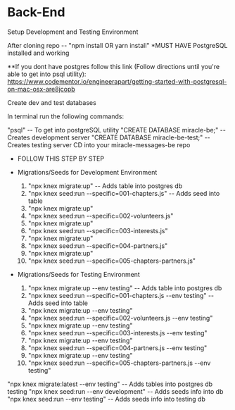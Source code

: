# Back-End
Setup Development and Testing Environment

After cloning repo --
"npm install OR yarn install"
*MUST HAVE PostgreSQL installed and working

**If you dont have postgres follow this link (Follow directions until you're able to get into psql utility): https://www.codementor.io/engineerapart/getting-started-with-postgresql-on-mac-osx-are8jcopb

Create dev and test databases

In terminal run the following commands:

"psql" -- To get into postgreSQL utility
"CREATE DATABASE miracle-be;" -- Creates development server
"CREATE DATABASE miracle-be-test;" -- Creates testing server
CD into your miracle-messages-be repo

- FOLLOW THIS STEP BY STEP
- Migrations/Seeds for Development Environment
  1. "npx knex migrate:up" -- Adds table into postgres db
  2. "npx knex seed:run --specific=001-chapters.js" -- Adds seed into table
  3. "npx knex migrate:up"
  4. "npx knex seed:run --specific=002-volunteers.js"
  5. "npx knex migrate:up"
  6. "npx knex seed:run --specific=003-interests.js"
  7. "npx knex migrate:up"
  8. "npx knex seed:run --specific=004-partners.js"
  9. "npx knex migrate:up"
  10. "npx knex seed:run --specific=005-chapters-partners.js"

- Migrations/Seeds for Testing Environment
  1. "npx knex migrate:up --env testing" -- Adds table into postgres db
  2. "npx knex seed:run --specific=001-chapters.js --env testing" -- Adds seed into table
  3. "npx knex migrate:up --env testing"
  4. "npx knex seed:run --specific=002-volunteers.js --env testing"
  5. "npx knex migrate:up --env testing"
  6. "npx knex seed:run --specific=003-interests.js --env testing"
  7. "npx knex migrate:up --env testing"
  8. "npx knex seed:run --specific=004-partners.js --env testing"
  9. "npx knex migrate:up --env testing"
  10. "npx knex seed:run --specific=005-chapters-partners.js --env testing"

"npx knex migrate:latest --env testing" -- Adds tables into postgres db testing
"npx knex seed:run --env development" -- Adds seeds info into db
"npx knex seed:run --env testing" -- Adds seeds info into testing db